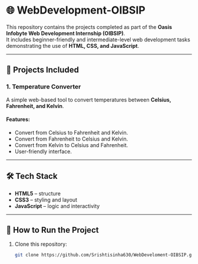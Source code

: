 # 🌐 WebDevelopment-OIBSIP

This repository contains the projects completed as part of the **Oasis Infobyte Web Development Internship (OIBSIP)**.  
It includes beginner-friendly and intermediate-level web development tasks demonstrating the use of **HTML, CSS, and JavaScript**.

---

## 📂 Projects Included
### 1. Temperature Converter
A simple web-based tool to convert temperatures between **Celsius, Fahrenheit, and Kelvin**.

#### Features:
- Convert from Celsius to Fahrenheit and Kelvin.
- Convert from Fahrenheit to Celsius and Kelvin.
- Convert from Kelvin to Celsius and Fahrenheit.
- User-friendly interface.

---

## 🛠️ Tech Stack
- **HTML5** – structure  
- **CSS3** – styling and layout  
- **JavaScript** – logic and interactivity  

---

## 🚀 How to Run the Project
1. Clone this repository:
   ```bash
   git clone https://github.com/Srishtisinha630/WebDeveloment-OIBSIP.git
